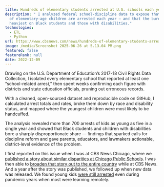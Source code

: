 ```yaml
---
title: Hundreds of elementary students arrested at U.S. schools each year
description: " I analyzed federal school-discipline data to expose that hundreds
  of elementary-age children are arrested each year — and that the burden falls
  heaviest on Black students and those with disabilities."
technologies:
  - ETL
  - Python
url: https://www.cbsnews.com/news/hundreds-of-elementary-students-arrested-at-us-schools/
image: /media/Screenshot 2025-06-26 at 5.13.04 PM.png
featured: false
featureRank: null
date: 2022-12-09
---
```


Drawing on the U.S. Department of Education’s 2017-18 Civil Rights Data Collection, I isolated every elementary school that reported at least one “school-related arrest,” then spent weeks confirming each figure with districts and state education officials, pruning out erroneous records.

With a cleaned, open-sourced dataset and reproducible code on GitHub, I calculated arrest totals and rates, broke them down by race and disability status, and mapped where the youngest children were most likely to be handcuffed.

The analysis revealed more than 700 arrests of kids as young as five in a single year and showed that Black students and children with disabilities bore a sharply disproportionate share — findings that sparked calls for discipline reform and gave parents, educators, and lawmakers actionable, district-level evidence of the problem.

I first reported on this issue when I was at CBS News Chicago, where we [published a story about similar disparities at Chicago Public Schools](https://www.cbsnews.com/chicago/news/as-many-chicago-schools-remove-cops-from-hallways-data-shows-some-schools-send-kids-to-police-at-alarming-rates/). I was then able to [broaden that story out to the entire country](https://www.cbsnews.com/news/hundreds-of-elementary-students-arrested-at-us-schools/) while at CBS News. And a year after the story was published, we followed up when new data was released. We found young kids [were still arrested](https://www.cbsnews.com/news/school-arrest-children-new-data/) even during pandemic years when most were learning remotely.
